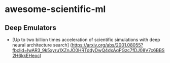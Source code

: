 # awesome-scientific-ml

## Deep Emulators
* [Up to two billion times acceleration of scientific simulations with deep neural architecture search] (https://arxiv.org/abs/2001.08055?fbclid=IwAR3_9k5xyru1XZnJO0HRTddyDwQ4dxAqPGzc7fDJ08V7c6BBS2H6kkEHeoc)
